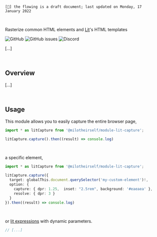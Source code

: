 <br>

`[🔖] the flowing is a draft document; last updated on Monday, 17 January 2022`

<br>

Rasterize common HTML elements and [Lit](https://github.com/lit/lit)'s HTML templates

![GitHub](https://img.shields.io/github/license/MiloTheirself/module-lit-capture?label=License)
![GitHub issues](https://img.shields.io/github/issues/MiloTheirself/module-lit-capture?label=Issues)
![Discord](https://img.shields.io/discord/494388532270465024?label=Discord)

[...]

<br>

<!--## Documentation

Full documentation is available at [applic.dev](https://applic.dev/outline/module-lit-capture).

<br>-->

## Overview

[...]

<br>

## Usage

This module allows you to easily capture the entire browser page, 

```typescript
import * as litCapture from '@milotheirself/module-lit-capture';

litCapture.capture().then((result) => console.log)
```

<br>

a specific element, 

```typescript
import * as litCapture from '@milotheirself/module-lit-capture';

litCapture.capture({ 
  target: globalThis.document.querySelector('my-custom-element')!, 
  option: { 
    capture: { dpr: 1.25,  inset: "2.5rem", background: '#eaeaea' },
    resolve: { dpr: 3 }
  } 
}).then((result) => console.log) 
```

<br>

or [lit expressions](https://lit.dev/docs/templates/expressions/) with dynamic parameters.

```typescript
// [...]
```

<!--```typescript
import { html, css, nothing } from 'lit';
import { context } from '@milotheirself/module-html-capture';
import * as litCapture from '@milotheirself/module-lit-capture';

const myAwesomeTemplate = {
  styles: () => css`
    [...]
  `
  render: (option) => html`
    [...]
  `
}

litCapture
  .context({
    target: myAwesomeTemplate, 
    option: { capture: { dpr: 2 } } 
  })
  .capture({
    render: [
       // frame 1
       {
         greeting: ['Hello', 'World'], 
       },

       // frame 2
       {
         greeting: ['And hello', 'GitHub'],
         caption: 'These are HTML-snippets turning into an PNG image format–',
       }
     ]
  })
  .then((result) => console.log)
```-->

<!--### Contributing

Please see [CONTRIBUTING.md]().-->
